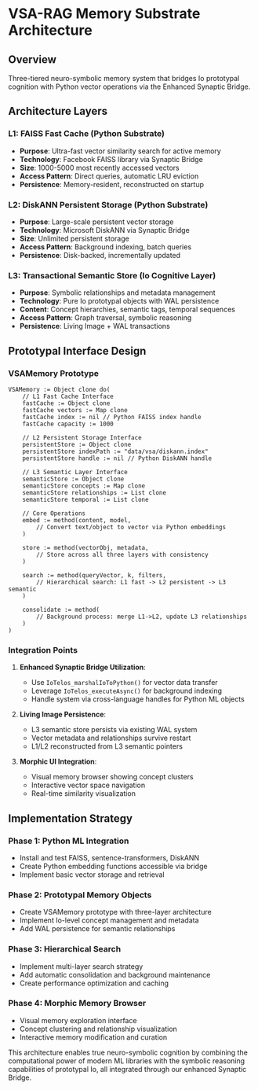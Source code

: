 # VSA-RAG Memory Substrate Architecture

## Overview
Three-tiered neuro-symbolic memory system that bridges Io prototypal cognition with Python vector operations via the Enhanced Synaptic Bridge.

## Architecture Layers

### L1: FAISS Fast Cache (Python Substrate)
- **Purpose**: Ultra-fast vector similarity search for active memory
- **Technology**: Facebook FAISS library via Synaptic Bridge
- **Size**: 1000-5000 most recently accessed vectors
- **Access Pattern**: Direct queries, automatic LRU eviction
- **Persistence**: Memory-resident, reconstructed on startup

### L2: DiskANN Persistent Storage (Python Substrate)  
- **Purpose**: Large-scale persistent vector storage
- **Technology**: Microsoft DiskANN via Synaptic Bridge
- **Size**: Unlimited persistent storage
- **Access Pattern**: Background indexing, batch queries
- **Persistence**: Disk-backed, incrementally updated

### L3: Transactional Semantic Store (Io Cognitive Layer)
- **Purpose**: Symbolic relationships and metadata management
- **Technology**: Pure Io prototypal objects with WAL persistence
- **Content**: Concept hierarchies, semantic tags, temporal sequences
- **Access Pattern**: Graph traversal, symbolic reasoning
- **Persistence**: Living Image + WAL transactions

## Prototypal Interface Design

### VSAMemory Prototype
```io
VSAMemory := Object clone do(
    // L1 Fast Cache Interface
    fastCache := Object clone
    fastCache vectors := Map clone
    fastCache index := nil // Python FAISS index handle
    fastCache capacity := 1000
    
    // L2 Persistent Storage Interface  
    persistentStore := Object clone
    persistentStore indexPath := "data/vsa/diskann.index"
    persistentStore handle := nil // Python DiskANN handle
    
    // L3 Semantic Layer Interface
    semanticStore := Object clone
    semanticStore concepts := Map clone
    semanticStore relationships := List clone
    semanticStore temporal := List clone
    
    // Core Operations
    embed := method(content, model,
        // Convert text/object to vector via Python embeddings
    )
    
    store := method(vectorObj, metadata,
        // Store across all three layers with consistency
    )
    
    search := method(queryVector, k, filters,
        // Hierarchical search: L1 fast -> L2 persistent -> L3 semantic
    )
    
    consolidate := method(
        // Background process: merge L1->L2, update L3 relationships
    )
)
```

### Integration Points

1. **Enhanced Synaptic Bridge Utilization**:
   - Use `IoTelos_marshalIoToPython()` for vector data transfer
   - Leverage `IoTelos_executeAsync()` for background indexing
   - Handle system via cross-language handles for Python ML objects

2. **Living Image Persistence**:
   - L3 semantic store persists via existing WAL system
   - Vector metadata and relationships survive restart
   - L1/L2 reconstructed from L3 semantic pointers

3. **Morphic UI Integration**:
   - Visual memory browser showing concept clusters
   - Interactive vector space navigation
   - Real-time similarity visualization

## Implementation Strategy

### Phase 1: Python ML Integration
- Install and test FAISS, sentence-transformers, DiskANN
- Create Python embedding functions accessible via bridge
- Implement basic vector storage and retrieval

### Phase 2: Prototypal Memory Objects
- Create VSAMemory prototype with three-layer architecture
- Implement Io-level concept management and metadata
- Add WAL persistence for semantic relationships

### Phase 3: Hierarchical Search
- Implement multi-layer search strategy
- Add automatic consolidation and background maintenance
- Create performance optimization and caching

### Phase 4: Morphic Memory Browser
- Visual memory exploration interface
- Concept clustering and relationship visualization
- Interactive memory modification and curation

This architecture enables true neuro-symbolic cognition by combining the computational power of modern ML libraries with the symbolic reasoning capabilities of prototypal Io, all integrated through our enhanced Synaptic Bridge.
